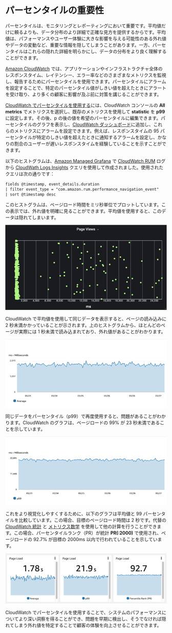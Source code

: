# パーセンタイルの重要性

パーセンタイルは、モニタリングとレポーティングにおいて重要です。平均値だけに頼るよりも、データ分布のより詳細で正確な見方を提供するからです。平均値は、パフォーマンスやユーザー体験に大きな影響を与える可能性のある外れ値やデータの変動など、重要な情報を隠してしまうことがあります。一方、パーセンタイルはこれらの隠れた詳細を明らかにし、データの分布をより良く理解することができます。

[Amazon CloudWatch](https://aws.amazon.com/jp/cloudwatch/) では、アプリケーションやインフラストラクチャ全体のレスポンスタイム、レイテンシー、エラー率などのさまざまなメトリクスを監視し、報告するためにパーセンタイルを使用できます。パーセンタイルにアラームを設定することで、特定のパーセンタイル値がしきい値を超えたときにアラートを受け取り、より多くの顧客に影響が及ぶ前に対策を講じることができます。

[CloudWatch でパーセンタイルを使用する](https://docs.aws.amazon.com/ja_jp/AmazonCloudWatch/latest/monitoring/cloudwatch_concepts.html)には、CloudWatch コンソールの **All metrics** でメトリクスを選択し、既存のメトリクスを使用して **statistic** を **p99** に設定します。その後、p の後の値を希望のパーセンタイルに編集できます。パーセンタイルのグラフを表示し、[CloudWatch ダッシュボード](https://docs.aws.amazon.com/ja_jp/AmazonCloudWatch/latest/monitoring/CloudWatch_Dashboards.html)に追加し、これらのメトリクスにアラームを設定できます。例えば、レスポンスタイムの 95 パーセンタイルが特定のしきい値を超えたときに通知するアラームを設定し、かなりの割合のユーザーが遅いレスポンスタイムを経験していることを示すことができます。

以下のヒストグラムは、[Amazon Managed Grafana](https://aws.amazon.com/jp/grafana/) で [CloudWatch RUM](https://docs.aws.amazon.com/ja_jp/AmazonCloudWatch/latest/monitoring/CloudWatch-RUM.html) ログから [CloudWath Logs Insights](https://docs.aws.amazon.com/ja_jp/AmazonCloudWatch/latest/logs/AnalyzingLogData.html) クエリを使用して作成されました。使用されたクエリは次の通りです：

```
fields @timestamp, event_details.duration
| filter event_type = "com.amazon.rum.performance_navigation_event"
| sort @timestamp desc
```

このヒストグラムは、ページロード時間をミリ秒単位でプロットしています。この表示では、外れ値を明確に見ることができます。平均値を使用すると、このデータは隠れてしまいます。

![Histogram](../../../images/percentiles-histogram.png)

CloudWatch で平均値を使用して同じデータを表示すると、ページの読み込みに 2 秒未満かかっていることが示されます。上のヒストグラムから、ほとんどのページが実際には 1 秒未満で読み込まれており、外れ値があることがわかります。

![Histogram](../../../images/percentiles-average.png)

同じデータをパーセンタイル（p99）で再度使用すると、問題があることがわかります。CloudWatch のグラフは、ページロードの 99% が 23 秒未満であることを示しています。

![Histogram](../../../images/percentiles-p99.png)

これをより視覚化しやすくするために、以下のグラフは平均値と 99 パーセンタイルを比較しています。この場合、目標のページロード時間は 2 秒です。代替の [CloudWatch 統計](https://docs.aws.amazon.com/ja_jp/AmazonCloudWatch/latest/monitoring/Statistics-definitions.html) と [メトリクス数学](https://docs.aws.amazon.com/ja_jp/AmazonCloudWatch/latest/monitoring/using-metric-math.html) を使用して他の計算を行うことができます。この場合、パーセンタイルランク（PR）が統計 **PR(:2000)** で使用され、ページロードの 92.7% が目標の 2000ms 以内で行われていることを示しています。

![Histogram](../../../images/percentiles-comparison.png)

CloudWatch でパーセンタイルを使用することで、システムのパフォーマンスについてより深い洞察を得ることができ、問題を早期に検出し、そうでなければ隠れてしまう外れ値を特定することで顧客の体験を向上させることができます。
